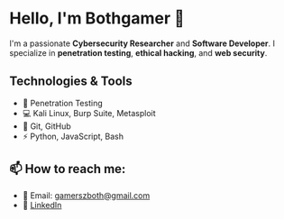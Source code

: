 # Hello, I'm Bothgamer 👋

I'm a passionate **Cybersecurity Researcher** and **Software Developer**. I specialize in **penetration testing**, **ethical hacking**, and **web security**.

## Technologies & Tools
- 🔐 Penetration Testing
- 💻 Kali Linux, Burp Suite, Metasploit
- 📜 Git, GitHub
- ⚡ Python, JavaScript, Bash

## 📫 How to reach me:
- 📧 Email: gamerszboth@gmail.com
- 🔗 [LinkedIn](https://www.linkedin.com/in/bothgamer)
